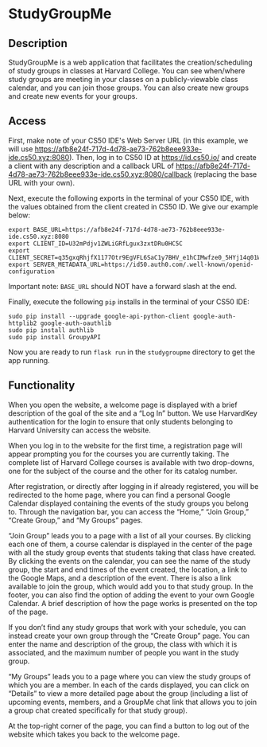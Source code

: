 # StudyGroupMe

## Description
StudyGroupMe is a web application that facilitates the creation/scheduling of study groups in classes at Harvard College. You can see when/where study groups are meeting in your classes on a publicly-viewable class calendar, and you can join those groups. You can also create new groups and create new events for your groups.

## Access
First, make note of your CS50 IDE's Web Server URL (in this example, we will use https://afb8e24f-717d-4d78-ae73-762b8eee933e-ide.cs50.xyz:8080). Then, log in to CS50 ID at https://id.cs50.io/ and create a client with any description and a callback URL of https://afb8e24f-717d-4d78-ae73-762b8eee933e-ide.cs50.xyz:8080/callback (replacing the base URL with your own).

Next, execute the following exports in the terminal of your CS50 IDE, with the values obtained from the client created in CS50 ID. We give our example below:

```
export BASE_URL=https://afb8e24f-717d-4d78-ae73-762b8eee933e-ide.cs50.xyz:8080
export CLIENT_ID=U32mPdjv1ZWLiGRfLgux3zxtDRu0HC5C
export CLIENT_SECRET=q35gxqRhjfX1177Otr9EgVFL6SaC1y7BHV_e1hCIMwfze0_5HYj14q01WYIRf00R
export SERVER_METADATA_URL=https://id50.auth0.com/.well-known/openid-configuration
```

Important note: `BASE_URL` should NOT have a forward slash at the end.

Finally, execute the following `pip` installs in the terminal of your CS50 IDE:

```
sudo pip install --upgrade google-api-python-client google-auth-httplib2 google-auth-oauthlib
sudo pip install authlib
sudo pip install GroupyAPI
```

Now you are ready to run `flask run` in the `studygroupme` directory to get the app running.

## Functionality
When you open the website, a welcome page is displayed with a brief description of the goal of the site and a “Log In” button. We use HarvardKey authentication for the login to ensure that only students belonging to Harvard University can access the website.

When you log in to the website for the first time, a registration page will appear prompting you for the courses you are currently taking. The complete list of Harvard College courses is available with two drop-downs, one for the subject of the course and the other for its catalog number.

After registration, or directly after logging in if already registered, you will be redirected to the home page, where you can find a personal Google Calendar displayed containing the events of the study groups you belong to. Through the navigation bar, you can access the “Home,” “Join Group,” “Create Group,” and “My Groups” pages.

“Join Group” leads you to a page with a list of all your courses. By clicking each one of them, a course calendar is displayed in the center of the page with all the study group events that students taking that class have created. By clicking the events on the calendar, you can see the name of the study group, the start and end times of the event created, the location, a link to the Google Maps, and a description of the event. There is also a link available to join the group, which would add you to that study group. In the footer, you can also find the option of adding the event to your own Google Calendar. A brief description of how the page works is presented on the top of the page.

If you don’t find any study groups that work with your schedule, you can instead create your own group through the “Create Group” page. You can enter the name and description of the group, the class with which it is associated, and the maximum number of people you want in the study group.

“My Groups” leads you to a page where you can view the study groups of which you are a member. In each of the cards displayed, you can click on “Details” to view a more detailed page about the group (including a list of upcoming events, members, and a GroupMe chat link that allows you to join a group chat created specifically for that study group).

At the top-right corner of the page, you can find a button to log out of the website which takes you back to the welcome page.